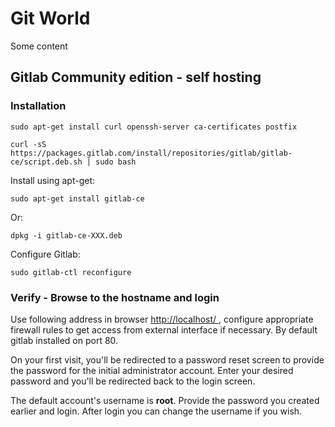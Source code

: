 # Git World

Some content

## Gitlab Community edition - self hosting

### Installation

```
sudo apt-get install curl openssh-server ca-certificates postfix

curl -sS https://packages.gitlab.com/install/repositories/gitlab/gitlab-ce/script.deb.sh | sudo bash
```

Install using apt-get:
```
sudo apt-get install gitlab-ce
```

Or:
```
dpkg -i gitlab-ce-XXX.deb
```
Configure Gitlab:

```
sudo gitlab-ctl reconfigure

```

### Verify - Browse to the hostname and login

Use following address in browser [ http://localhost/ ](http://localhost/) , configure appropriate
firewall rules to get access from external interface if necessary. By default gitlab
installed on port 80.

On your first visit, you'll be redirected to a password reset screen to provide
the password for the initial administrator account. Enter your desired password
and you'll be redirected back to the login screen.

The default account's username is **root**. Provide the password you created earlier
and login. After login you can change the username if you wish.
